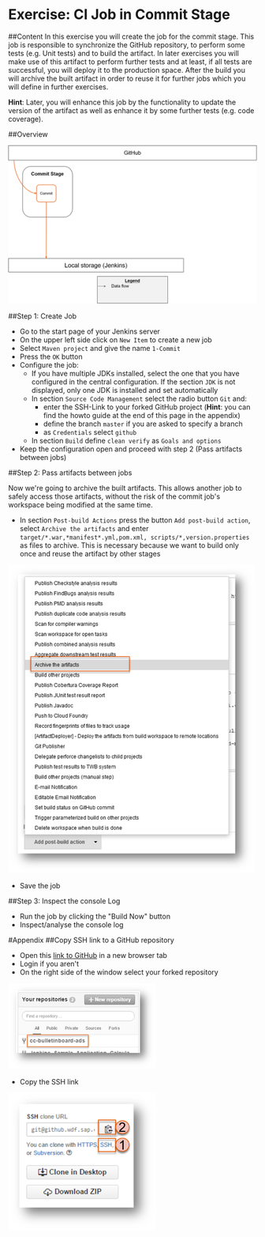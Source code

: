# Exercise: CI Job in Commit Stage

##Content
In this exercise you will create the job for the commit stage. This job is responsible to synchronize the GitHub repository, to perform some tests (e.g. Unit tests) and to build the artifact. In later exercises you will make use of this artifact to perform further tests and at least, if all tests are successful, you will deploy it to the production space. After the build you will archive the built artifact in order to reuse it for further jobs which you will define in further exercises.

**Hint**: Later, you will enhance this job by the functionality to update the version of the artifact as well as enhance it by some further tests (e.g. code coverage).

##Overview

<img src="images/ExerciseOverview_1_CommitStage.png" width="800" />


##Step 1: Create Job

- Go to the start page of your Jenkins server
- On the upper left side click on `New Item` to create a new job
- Select `Maven project` and give the name `1-Commit`
- Press the `OK` button
- Configure the job:
  - If you have multiple JDKs installed, select the one that you have configured in the central configuration. If the section `JDK` is not displayed, only one JDK is installed and set automatically
  - In section `Source Code Management` select the radio button `Git` and:
    - enter the SSH-Link to your forked GitHub project (**Hint**: you can find the howto guide at the end of this page in the appendix)
    - define the branch `master` if you are asked to specify a branch
    - as `Credentials` select `github`
  - In section `Build` define `clean verify` as `Goals and options`
- Keep the configuration open and proceed with step 2 (Pass artifacts between jobs)
 
##Step 2: Pass artifacts between jobs

Now we're going to archive the built artifacts. This allows another job to safely access those artifacts, without the risk of the commit job's workspace being modified at the same time.

  * In section `Post-build Actions` press the button `Add post-build action`, select `Archive the artifacts` and enter `target/*.war,*manifest*.yml,pom.xml, scripts/*,version.properties` as files to archive. This is necessary because we want to build only once and reuse the artifact by other stages

<img src="images/AddPostBuildAction-ArchiveTheArtifacts.png" width="500" />

* Save the job
 
##Step 3: Inspect the console Log
- Run the job by clicking the "Build Now" button
- Inspect/analyse the console log

#Appendix
##Copy SSH link to a GitHub repository
- Open this [link to GitHub](https://github.wdf.sap.corp/) in a new browser tab
- Login if you aren't
- On the right side of the window select your forked repository

<img src="images/NavigateToForkedRepo.png" width="300" /> 

- Copy the SSH link

<img src="images/CopySSHLinkFromGitHubProject.png" width="300" /> 
